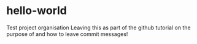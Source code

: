 # hello-world
Test project organisation
Leaving this as part of the github tutorial on the purpose of and how to leave commit messages!

